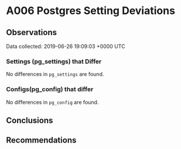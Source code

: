 # A006 Postgres Setting Deviations #

## Observations ##
Data collected: 2019-06-26 19:09:03 +0000 UTC  

### Settings (pg_settings) that Differ ###

No differences in `pg_settings` are found.

### Configs(pg_config) that differ ###

No differences in `pg_config` are found.



## Conclusions ##


## Recommendations ##

